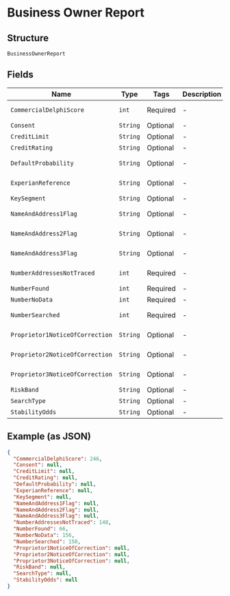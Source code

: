 
# Business Owner Report

## Structure

`BusinessOwnerReport`

## Fields

| Name | Type | Tags | Description | Getter | Setter |
|  --- | --- | --- | --- | --- | --- |
| `CommercialDelphiScore` | `int` | Required | - | int getCommercialDelphiScore() | setCommercialDelphiScore(int commercialDelphiScore) |
| `Consent` | `String` | Optional | - | String getConsent() | setConsent(String consent) |
| `CreditLimit` | `String` | Optional | - | String getCreditLimit() | setCreditLimit(String creditLimit) |
| `CreditRating` | `String` | Optional | - | String getCreditRating() | setCreditRating(String creditRating) |
| `DefaultProbability` | `String` | Optional | - | String getDefaultProbability() | setDefaultProbability(String defaultProbability) |
| `ExperianReference` | `String` | Optional | - | String getExperianReference() | setExperianReference(String experianReference) |
| `KeySegment` | `String` | Optional | - | String getKeySegment() | setKeySegment(String keySegment) |
| `NameAndAddress1Flag` | `String` | Optional | - | String getNameAndAddress1Flag() | setNameAndAddress1Flag(String nameAndAddress1Flag) |
| `NameAndAddress2Flag` | `String` | Optional | - | String getNameAndAddress2Flag() | setNameAndAddress2Flag(String nameAndAddress2Flag) |
| `NameAndAddress3Flag` | `String` | Optional | - | String getNameAndAddress3Flag() | setNameAndAddress3Flag(String nameAndAddress3Flag) |
| `NumberAddressesNotTraced` | `int` | Required | - | int getNumberAddressesNotTraced() | setNumberAddressesNotTraced(int numberAddressesNotTraced) |
| `NumberFound` | `int` | Required | - | int getNumberFound() | setNumberFound(int numberFound) |
| `NumberNoData` | `int` | Required | - | int getNumberNoData() | setNumberNoData(int numberNoData) |
| `NumberSearched` | `int` | Required | - | int getNumberSearched() | setNumberSearched(int numberSearched) |
| `Proprietor1NoticeOfCorrection` | `String` | Optional | - | String getProprietor1NoticeOfCorrection() | setProprietor1NoticeOfCorrection(String proprietor1NoticeOfCorrection) |
| `Proprietor2NoticeOfCorrection` | `String` | Optional | - | String getProprietor2NoticeOfCorrection() | setProprietor2NoticeOfCorrection(String proprietor2NoticeOfCorrection) |
| `Proprietor3NoticeOfCorrection` | `String` | Optional | - | String getProprietor3NoticeOfCorrection() | setProprietor3NoticeOfCorrection(String proprietor3NoticeOfCorrection) |
| `RiskBand` | `String` | Optional | - | String getRiskBand() | setRiskBand(String riskBand) |
| `SearchType` | `String` | Optional | - | String getSearchType() | setSearchType(String searchType) |
| `StabilityOdds` | `String` | Optional | - | String getStabilityOdds() | setStabilityOdds(String stabilityOdds) |

## Example (as JSON)

```json
{
  "CommercialDelphiScore": 246,
  "Consent": null,
  "CreditLimit": null,
  "CreditRating": null,
  "DefaultProbability": null,
  "ExperianReference": null,
  "KeySegment": null,
  "NameAndAddress1Flag": null,
  "NameAndAddress2Flag": null,
  "NameAndAddress3Flag": null,
  "NumberAddressesNotTraced": 148,
  "NumberFound": 66,
  "NumberNoData": 156,
  "NumberSearched": 150,
  "Proprietor1NoticeOfCorrection": null,
  "Proprietor2NoticeOfCorrection": null,
  "Proprietor3NoticeOfCorrection": null,
  "RiskBand": null,
  "SearchType": null,
  "StabilityOdds": null
}
```

